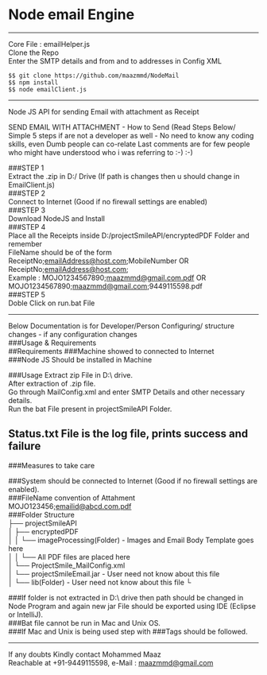 # Node email Engine
******************************************************************************************************************

Core File : emailHelper.js  
Clone the Repo  
Enter the SMTP details and from and to addresses in Config XML  
```
$$ git clone https://github.com/maazmmd/NodeMail
$$ npm install
$$ node emailClient.js
```
******************************************************************************************************************
Node JS API for sending Email with attachment as Receipt 

SEND EMAIL WITH ATTACHMENT - How to Send (Read Steps Below/ Simple 5 steps if are not a developer as well - No need to know any coding skills, even Dumb people can co-relate Last comments are for few people who might have understood who i was referring to :-) :-) 

###STEP 1  
Extract the .zip in D:/ Drive (If path is changes then u should change in EmailClient.js)  
###STEP 2  
Connect to Internet (Good if no firewall settings are enabled)  
###STEP 3  
Download NodeJS and Install  
###STEP 4  
Place all the Receipts inside D:/projectSmileAPI/encryptedPDF Folder and remember  
FileName should be of the form ReceiptNo;emailAddress@host.com;MobileNumber OR ReceiptNo;emailAddress@host.com;  
Example : MOJO1234567890;maazmmd@gmail.com.pdf OR MOJO1234567890;maazmmd@gmail.com;9449115598.pdf  
###STEP 5  
Doble Click on run.bat File  
***********************************************************************************************************************


Below Documentation is for Developer/Person Configuring/ structure changes - if any configuration changes  
###Usage & Requirements  
##Requirements
###Machine showed to connected to Internet  
###Node JS Should be installed in Machine  
    
###Usage 
Extract zip File in D:\ drive.   
After extraction of .zip file.  
Go through MailConfig.xml and enter SMTP Details and other necessary details.  
Run the bat File present in projectSmileAPI Folder.  

## Status.txt File is the log file, prints success and failure  
###Measures to take care  

###System should be connected to Internet (Good if no firewall settings are enabled).  
###FileName convention of Attahment  
   MOJO123456;emailid@abcd.com.pdf  
###Folder Structure  
├── projectSmileAPI  
│   ├── encryptedPDF  
│   │   └── imageProcessing(Folder) - Images and Email Body Template goes here  
│   │   └── All PDF files are placed here  
│   └── ProjectSmile_MailConfig.xml  
│   └── projectSmileEmail.jar - User need not know about this file  
│   └── lib(Folder) - User need not know about this file 
└  

###If folder is not extracted in D:\ drive then path should be changed in Node Program and again new jar File should be exported using IDE (Eclipse or IntelliJ).  
###Bat file cannot be run in Mac and Unix OS.  
###If Mac and Unix is being used step with ###Tags should be followed.  

*****************************************************************************************************************
If any doubts Kindly contact Mohammed Maaz  
Reachable at +91-9449115598, e-Mail : maazmmd@gmail.com  
